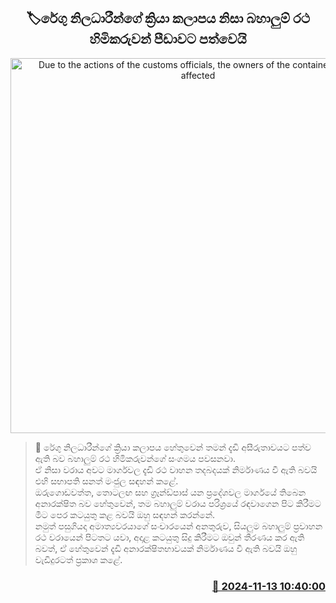 <p align='center'><b><h2 align='center' title='Due to the actions of the customs officials, the owners of the container cars are affected'>🏷රේගු නිලධාරීන්ගේ ක්‍රියා කලාපය නිසා බහාලුම් රථ හිමිකරුවන් පීඩාවට පත්වෙයි</h2></b></p>
<p align='center'><img src='https://helakuru.sgp1.cdn.digitaloceanspaces.com/esana/images/lib/orugodawatta-container-1.jpg' width='600' alt='Due to the actions of the customs officials, the owners of the container cars are affected'></p>

>📝 රේගු නිලධාරීන්ගේ ක්‍රියා කලාපය හේතුවෙන් තමන් දැඩි අසීරුතාවයට පත්ව ඇති බව බහාලුම් රථ හිමිකරුවන්ගේ සංගමය පවසනවා.<br>ඒ නිසා වරාය අවට මාර්ගවල දැඩි රථ වාහන තදබදයක් නිර්මාණය වී ඇති බවයි එහි සභාපති සනත් මංජුල සඳහන් කළේ.<br>ඔරුගොඩවත්ත, තොටලඟ සහ ග්‍රෑන්ඩ්පාස් යන ප්‍රදේශවල මාර්ගයේ තිබෙන අනාරක්ෂිත බව හේතුවෙන්, තම බහාලුම් වරාය පරිශ්‍රයේ රඳවාගෙන පිට කිරීමට මීට පෙර කටයුතු කළ බවයි ඔහු සඳහන් කරන්නේ.<br>නමුත් පසුගියදා අමාත්‍යවරයාගේ සංචාරයෙන් අනතුරුව, සියලුම බහාලුම් ප්‍රවාහන රථ වරායෙන් පිටතට යවා, අදාළ කටයුතු සිදු කිරීමට ඔවුන් තීරණය කර ඇති බවත්, ඒ හේතුවෙන් දැඩි අනාරක්ෂිතභාවයක් නිර්මාණය වී ඇති බවයි ඔහු වැඩිදුරටත් ප්‍රකාශ කළේ. <br>

<h3 align='right'><a href='https://www.helakuru.lk/esana/p/104986/'>📅 2024-11-13 10:40:00</a></h3>

